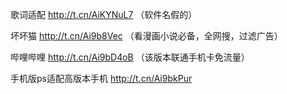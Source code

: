   歌词适配 http://t.cn/AiKYNuL7
（软件名假的）

坏坏猫  http://t.cn/Ai9b8Vec
（看漫画小说必备，全网搜，过滤广告）

哔哩哔哩  http://t.cn/Ai9bD4oB
（该版本联通手机卡免流量）

手机版ps适配高版本手机 http://t.cn/Ai9bkPur
